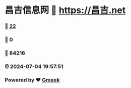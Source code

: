 # 昌吉信息网 :link: https://昌吉.net 
### :page_facing_up: [22](https://昌吉.net/tag.html) 
### :speech_balloon: 0 
### :hibiscus: 84216 
### :alarm_clock: 2024-07-04 19:57:51 
### Powered by :heart: [Gmeek](https://github.com/Meekdai/Gmeek)

